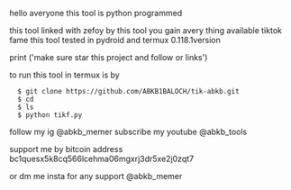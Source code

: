 hello averyone this tool is python programmed 

this tool linked with zefoy 
by this tool you gain avery thing available tiktok fame
this tool tested in pydroid and termux 0.118.1version 

print ('make sure star this project and follow or links') 


to run this tool in termux  is by

      $ git clone https://github.com/ABKB1BALOCH/tik-abkb.git
      $ cd
      $ ls
      $ python tikf.py



follow my ig @abkb_memer
  subscribe my youtube @abkb_tools

support me by bitcoin address 
bc1quesx5k8cq566lcehma06mgxrj3dr5xe2j0zqt7

or dm me insta for any support @abkb_memer
